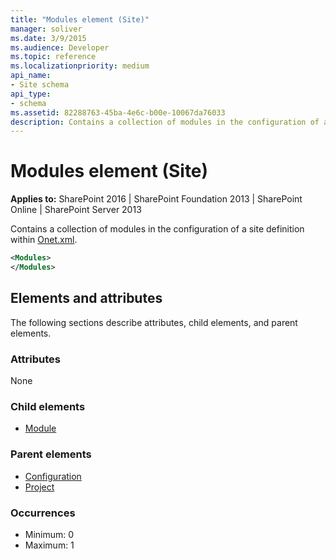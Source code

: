 ```yaml
---
title: "Modules element (Site)"
manager: soliver
ms.date: 3/9/2015
ms.audience: Developer
ms.topic: reference
ms.localizationpriority: medium
api_name:
- Site schema
api_type:
- schema
ms.assetid: 82288763-45ba-4e6c-b00e-10067da76033
description: Contains a collection of modules in the configuration of a site definition within Onet.xml.
---
```


# Modules element (Site)

**Applies to:** SharePoint 2016 | SharePoint Foundation 2013 | SharePoint Online | SharePoint Server 2013

Contains a collection of modules in the configuration of a site definition within [Onet.xml](https://msdn.microsoft.com/library/b99d6657-d9ae-4135-a43c-c58cdfcdc6c1%28Office.15%29.aspx).

```XML
<Modules>
</Modules>
```

## Elements and attributes

The following sections describe attributes, child elements, and parent elements.

### Attributes

None

### Child elements

- [Module](module-element-site.md)

### Parent elements

- [Configuration](configuration-element-site.md)
- [Project](project-element-site.md)

### Occurrences

- Minimum: 0
- Maximum: 1

<br/>
